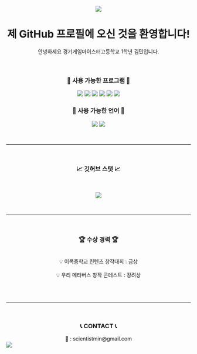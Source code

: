 <p align="center">
<img src = "https://capsule-render.vercel.app/api?type=waving&color=gradient&height=200&section=header&text=rlaals0203&fontSize=85">
</p>

<div align=center>

# <center>제 GitHub 프로필에 오신 것을 환영합니다!</center>
<center> 안녕하세요 경기게임마이스터고등학교 1학년 김민입니다.</center>
<br>

</br>
 
### <center>🔧 사용 가능한 프로그램 🔧</center>

</div>


<p align="center">
<img src = "https://img.shields.io/badge/Unity-FAFAFA?style=for-the-badge&logo=Unity&logoColor=black">
<img src = "https://img.shields.io/badge/github-%23121011.svg?style=for-the-badge&logo=github&logoColor=white">
<img src = "https://img.shields.io/badge/VS-AC58FA.svg?style=for-the-badge&logo=VisualStudio&logoColor=white">
<img src = "https://img.shields.io/badge/VSC-2E9AFE.svg?style=for-the-badge&logo=VisualStudioCode&logoColor=white">
<img src = "https://img.shields.io/badge/Rblx_Studio-FAFAFA?style=for-the-badge&logo=RobloxStudio&logoColor=White">
<img src = "https://img.shields.io/badge/scratch-FE9A2E.svg?style=for-the-badge&logo=scratch&logoColor=white">
</p>  

<div align=center>

### <center>💬 사용 가능한 언어 💬</center>

<p align="center">
<img src = "https://img.shields.io/badge/C%23-BF00FF?style=for-the-badge&logo=Csharp&logoColor=white">
<img src = "https://img.shields.io/badge/Lua-0404B4?style=for-the-badge&logo=Lua&logoColor=white">
</p>
<br>
</div>

----------

<br>
<div align=center>


### <center>📈 깃허브 스탯 📈
<br>

<p align="center">
<img src = "https://github-readme-stats.vercel.app/api?username=rlaals0203&show_icons=true&theme=tokyonight">
</p>
</div>
<br>

----------

</br>
<div align=center>

### <center>🏆 **수상 경력** 🏆</center>
<br>
<center>💡 이목중학교 컨텐츠 창작대회 : 금상</center><br>
<center>💡 우리 메타버스 창작 콘테스트 : 장려상</center><br>
</br>
</div>

<br>

---------------------
</br>

<div align=center>

### <center>📞 **CONTACT** 📞</center>
<center>📧 : scientistmin@gmail.com</center>
</div>



<img src = "https://capsule-render.vercel.app/api?type=waving&color=gradient&height=200&section=footer">
